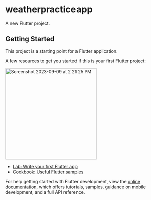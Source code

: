 # weatherpracticeapp

A new Flutter project.

## Getting Started

This project is a starting point for a Flutter application.

A few resources to get you started if this is your first Flutter project:

<img width="290" alt="Screenshot 2023-09-09 at 2 21 25 PM" src="https://github.com/omar11698/weatherpracticeapp/assets/69009750/e131d3e8-b646-4730-b86c-8009a1a5a2f3">

- [Lab: Write your first Flutter app](https://docs.flutter.dev/get-started/codelab)
- [Cookbook: Useful Flutter samples](https://docs.flutter.dev/cookbook)

For help getting started with Flutter development, view the
[online documentation](https://docs.flutter.dev/), which offers tutorials,
samples, guidance on mobile development, and a full API reference.
